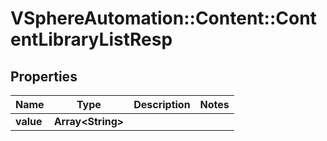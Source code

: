 # VSphereAutomation::Content::ContentLibraryListResp

## Properties
Name | Type | Description | Notes
------------ | ------------- | ------------- | -------------
**value** | **Array&lt;String&gt;** |  | 


